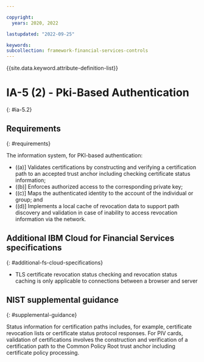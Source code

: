 ```yaml
---

copyright:
  years: 2020, 2022

lastupdated: "2022-09-25"

keywords: 
subcollection: framework-financial-services-controls
---
```


{{site.data.keyword.attribute-definition-list}}

         
# IA-5 (2) - Pki-Based Authentication
{: #ia-5.2}

## Requirements
{: #requirements}

The information system, for PKI-based authentication:

- ((a)\] Validates certifications by constructing and verifying a certification path to an accepted trust anchor including checking certificate status information;
- ((b)\] Enforces authorized access to the corresponding private key;
- ((c)\] Maps the authenticated identity to the account of the individual or group; and
- ((d)\] Implements a local cache of revocation data to support path discovery and validation in case of inability to access revocation information via the network.

## Additional IBM Cloud for Financial Services specifications
{: #additional-fs-cloud-specifications}

- TLS certificate revocation status checking and revocation status caching is only applicable to connections between a browser and server

## NIST supplemental guidance
{: #supplemental-guidance}

Status information for certification paths includes, for example, certificate revocation lists or certificate status protocol responses. For PIV cards, validation of certifications involves the construction and verification of a certification path to the Common Policy Root trust anchor including certificate policy processing.



